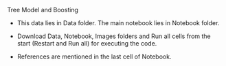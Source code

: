 Tree Model and Boosting

- This data lies in Data folder. The main notebook lies in Notebook folder.

- Download Data, Notebook, Images folders and Run all cells from the start (Restart and Run all) for executing the code.

- References are mentioned in the last cell of Notebook.